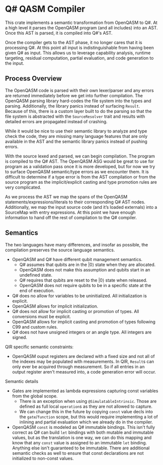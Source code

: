 # Q# QASM Compiler

This crate implements a semantic transformation from OpenQASM to Q#. At a high level it parses the OpenQASM program (and all includes) into an AST. Once this AST is parsed, it is compiled into Q#'s AST.

Once the compiler gets to the AST phase, it no longer cares that it is processing Q#. At this point all input is indistinguishable from having been given Q# as input. This allows us to leverage capability analysis, runtime targeting, residual computation, partial evaluation, and code generation to the input.

## Process Overview

The OpenQASM code is parsed with their own lexer/parser and any errors are returned immediately before we get into further compilation. The OpenQASM parsing library hard-codes the file system into the types and parsing. Additionally, the library panics instead of surfacing `Result`. Because of this, there is a custom layer built to do the parsing so that the file system is abstracted with the `SourceResolver` trait and results with detailed errors are propagated instead of crashing.

While it would be nice to use their semantic library to analyze and type check the code, they are missing many language features that are only available in the AST and the semantic library panics instead of pushing errors.

With the source lexed and parsed, we can begin compilation. The program is compiled to the Q# AST. The OpenQASM ASG would be great to use for program as a validation pass once it is more developed, but for now we try to surface OpenQASM semantic/type errors as we encounter them. It is difficult to determine if a type error is from the AST compilation or from the source program as the implicit/explicit casting and type promotion rules are very complicated.

As we process the AST we map the spans of the OpenQASM statements/expressions/literals to their corresponding Q# AST nodes. Additionally, we map the input source code (and it’s loaded externals) into a SourceMap with entry expressions. At this point we have enough information to hand off the rest of compilation to the Q# compiler.

## Semantics

The two languages have many differences, and insofar as possible, the compilation preserves the source language semantics.

- OpenQASM and Q# have different qubit management semantics.
  - Q# assumes that qubits are in the |0⟩ state when they are allocated.
  - OpenQASM does not make this assumption and qubits start in an undefined state.
  - Q# requires that qubits are reset to the |0⟩ state when released.
  - OpenQASM does not require qubits to be in a specific state at the end of execution.
- Q# does no allow for variables to be uninitialized. All initialization is explicit.
- OpenQASM allows for implicit initialization.
- Q# does not allow for implicit casting or promotion of types. All conversions must be explicit.
- OpenQASM allows for implicit casting and promotion of types following C99 and custom rules.
- Q# does not have unsigned integers or an angle type. All integers are signed.

QIR specific semantic constraints:

- OpenQASM ouput registers are declared with a fixed size and not all of the indexes may be populated with measurements. In QIR, `Result`s can only ever be acquired through measurement. So if all entries in an output register aren't measured into, a code generation error will occur.

Semantic details

- Gates are implemented as lambda expressions capturing const variables from the global scope.
  - There is an exception when using `@SimulatableIntrinsic`. Those are defined as full local `operation`s as they are not allowed to capture.
  - We can change this in the future by copying `const` value decls into the `gate`/`function` scope, but this would require implementing a lot of inlining and partial evaluation which we already do in the compiler.
- OpenQASM `const` is modeled as Q# immutable bindings. This isn't fully correct as Q# can build `let` bindings with both mutable and immutable values, but as the translation is one way, we can do this mapping and know that any `const` value is assigned to an immutable `let` binding. Anything else isn't guaranteed to be immutable. There are additional semantic checks as well to ensure that const declarations are not initialized to non-const values.
